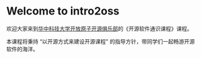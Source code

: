 # Welcome to intro2oss

欢迎大家来到[华中科技大学开放原子开源俱乐部](https://hust.openatom.club/)的《开源软件通识课程》课程。

本课程将秉持 “以开源方式来建设开源课程” 的指导方针，带同学们一起畅游开源软件的海洋。
